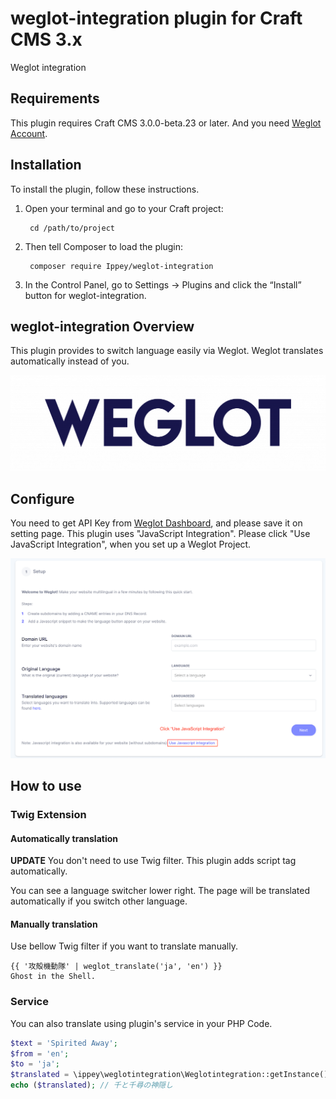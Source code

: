 # weglot-integration plugin for Craft CMS 3.x

Weglot integration


## Requirements

This plugin requires Craft CMS 3.0.0-beta.23 or later. And you need [Weglot Account](https://weglot.com/).

## Installation

To install the plugin, follow these instructions.

1. Open your terminal and go to your Craft project:

        cd /path/to/project

2. Then tell Composer to load the plugin:

        composer require Ippey/weglot-integration

3. In the Control Panel, go to Settings → Plugins and click the “Install” button for weglot-integration.

## weglot-integration Overview

This plugin provides to switch language easily via Weglot.
Weglot translates automatically instead of you.

<a href="https://dashboard.weglot.com/register?fp_ref=ippei19" target="_blank" style="outline:none;border:none;">
<img src="resources/img/weglot_logo.png" alt="weglot" border="0"/>
</a>

## Configure

You need to get API Key from [Weglot Dashboard](https://dashboard.weglot.com/), and please save it on setting page.
This plugin uses "JavaScript Integration". Please click "Use JavaScript Integration", when you set up a Weglot Project.

![](resources/img/1.png "Weglot Setup")

## How to use
### Twig Extension
#### Automatically translation
**UPDATE** You don't need to use Twig filter. This plugin adds script tag automatically.

You can see a language switcher lower right. The page will be translated automatically if you switch other language.

#### Manually translation

Use bellow Twig filter if you want to translate manually.

```
{{ '攻殻機動隊' | weglot_translate('ja', 'en') }}
Ghost in the Shell.
```

### Service

You can also translate using plugin's service in your PHP Code.

```php
$text = 'Spirited Away';
$from = 'en';
$to = 'ja';
$translated = \ippey\weglotintegration\Weglotintegration::getInstance()->weglotService->translate($text, $from, $to);
echo ($translated); // 千と千尋の神隠し
```
